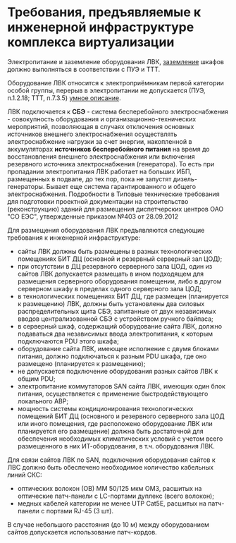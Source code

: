 # Требования, предъявляемые к инженерной инфраструктуре комплекса виртуализации

Электропитание и заземление оборудования ЛВК, [заземление](https://habr.com/ru/post/144464/) шкафов должно выполняться в соответствии с ПУЭ и ТТТ.

Оборудование ЛВК относится к электроприёмникам первой категории особой группы, перерыв в электропитании не допускается (ПУЭ, п.1.2.18; ТТТ, п.7.3.5) [умное описание](https://www.energo-konsultant.ru/sovets/elektrosnabgenie/yuridicheskim_licam/prochie_voprosi_energosnabgeniya/pervaya_katekoriya_nadegnosti_elektrosnabgeniya/).

ЛВК подключается к **СБЭ** - система бесперебойного электроснабжения - совокупность оборудования и организационно-технических мероприятий, позволяющая в случаях отключения основных источников внешнего электроснабжения осуществлять электроснабжение нагрузки за счет энергии, накопленной в аккумуляторах __источников бесперебойного питания__ на время до восстановления внешнего электроснабжения или включения резервного источника электроснабжения (генератора). То есть при пропадании электропитания ЛВК работает на больших ИБП, размещенных в подвале, до тех пор, пока не запустят дизель-генераторы. Бывает еще система гарантированного и общего электроснабжения. Подробности в Типовые технические требования для подготовки проектной документации на строительство (реконструкцию) зданий для размещения диспетчерских центров ОАО "СО ЕЭС", утвержденные приказом №403 от 28.09.2012

Для размещения оборудования ЛВК предъявляются следующие требования к инженерной инфраструктуре:
- сайты ЛВК должны быть размещены в разных технологических помещениях БИТ ДЦ (основной и резервный серверный зал ЦОД);
- при отсутствии в ДЦ резервного серверного зала ЦОД, один из сайтов ЛВК допускается размещать в ином подходящем для размещения серверного оборудования помещении, либо в другом серверном шкафу в пределах одного серверного зала ЦОД;
- в технологических помещениях БИТ ДЦ, где размещен (планируется к размещению) ЛВК, должны быть установлены два силовых распределительных щита СБЭ, запитанные от двух независимых вводов централизованной СБЭ с устройством ручного байпаса;
-	в серверный шкаф, содержащий оборудование сайта ЛВК, должно подаваться два независимых ввода электропитания, к которым подключаются PDU этого шкафа;
-	оборудование сайта ЛВК, имеющее исполнение с двумя блоками питания, должно подключаться к разным PDU шкафа, где оно размещено (планируется к размещению);
-	не допускается подключение оборудования разных сайтов ЛВК к общим PDU;
-	электропитание коммутаторов SAN сайта ЛВК, имеющих один блок питания, осуществляется с применение быстродействующего локального АВР;
-	мощность системы кондиционирования технологических помещений БИТ ДЦ (основного и резервного серверного зала ЦОД или иного помещения, где расположено оборудование ЛВК или планируется его размещение) должна быть достаточной для обеспечения необходимых климатических условий с учетом всего размещенного в них ИТ-оборудования, в т.ч. оборудования ЛВК.

Для связи сайтов ЛВК по SAN, подключения оборудования сайтов к ЛВС должно быть обеспечено необходимое количество кабельных линий СКС:
- оптических волокон (ОВ) МM 50/125 мкм ОМ3, расшитых на оптические патч-панели с LC-портами дуплекс (всего  волокон);
- медных кабелей категории не менее UTP Cat5E, расшитых на патч-панели с портами RJ-45 (3 шт).

В случае небольшого расстояния (до 10 м) между оборудованием сайтов допускается использование патч-кордов.
